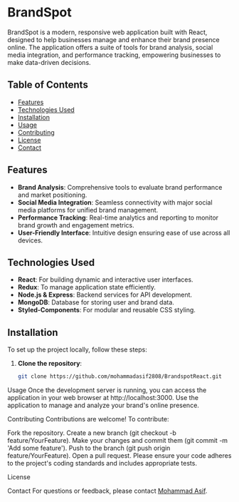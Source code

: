 # BrandSpot

BrandSpot is a modern, responsive web application built with React, designed to help businesses manage and enhance their brand presence online. The application offers a suite of tools for brand analysis, social media integration, and performance tracking, empowering businesses to make data-driven decisions.

## Table of Contents

- [Features](#features)
- [Technologies Used](#technologies-used)
- [Installation](#installation)
- [Usage](#usage)
- [Contributing](#contributing)
- [License](#license)
- [Contact](#contact)

## Features

- **Brand Analysis**: Comprehensive tools to evaluate brand performance and market positioning.
- **Social Media Integration**: Seamless connectivity with major social media platforms for unified brand management.
- **Performance Tracking**: Real-time analytics and reporting to monitor brand growth and engagement metrics.
- **User-Friendly Interface**: Intuitive design ensuring ease of use across all devices.

## Technologies Used

- **React**: For building dynamic and interactive user interfaces.
- **Redux**: To manage application state efficiently.
- **Node.js & Express**: Backend services for API development.
- **MongoDB**: Database for storing user and brand data.
- **Styled-Components**: For modular and reusable CSS styling.

## Installation

To set up the project locally, follow these steps:

1. **Clone the repository**:
   ```bash
   git clone https://github.com/mohammadasif2808/BrandspotReact.git


Usage
Once the development server is running, you can access the application in your web browser at http://localhost:3000. Use the application to manage and analyze your brand's online presence.

Contributing
Contributions are welcome! To contribute:

Fork the repository.
Create a new branch (git checkout -b feature/YourFeature).
Make your changes and commit them (git commit -m 'Add some feature').
Push to the branch (git push origin feature/YourFeature).
Open a pull request.
Please ensure your code adheres to the project's coding standards and includes appropriate tests.

License


Contact
For questions or feedback, please contact [Mohammad Asif](mailto:mohammadasif2808@gmail.com).